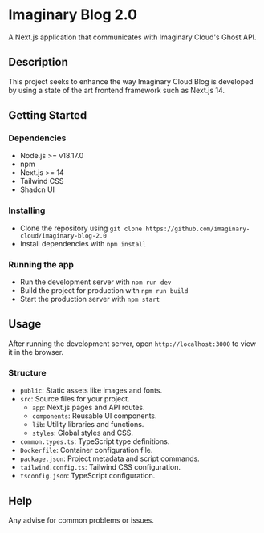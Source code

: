 # Imaginary Blog 2.0

A Next.js application that communicates with Imaginary Cloud's Ghost API.

## Description

This project seeks to enhance the way Imaginary Cloud Blog is developed by using a state of the art frontend framework such as Next.js 14.

## Getting Started

### Dependencies

- Node.js >= v18.17.0
- npm
- Next.js >= 14
- Tailwind CSS
- Shadcn UI

### Installing

- Clone the repository using `git clone https://github.com/imaginary-cloud/imaginary-blog-2.0`
- Install dependencies with `npm install`

### Running the app

- Run the development server with `npm run dev`
- Build the project for production with `npm run build`
- Start the production server with `npm start`

## Usage

After running the development server, open `http://localhost:3000` to view it in the browser.

### Structure

- `public`: Static assets like images and fonts.
- `src`: Source files for your project.
  - `app`: Next.js pages and API routes.
  - `components`: Reusable UI components.
  - `lib`: Utility libraries and functions.
  - `styles`: Global styles and CSS.
- `common.types.ts`: TypeScript type definitions.
- `Dockerfile`: Container configuration file.
- `package.json`: Project metadata and script commands.
- `tailwind.config.ts`: Tailwind CSS configuration.
- `tsconfig.json`: TypeScript configuration.

## Help

Any advise for common problems or issues.
